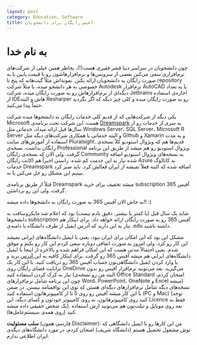 ```yaml
---
layout: post
category: Education, Software 
title: آفیس رایگان برای دانشجویان
---
```

به نام خدا
===========

چون دانشجویان در سراسر دنیا قشر فقیری هست(!)، بخاطر همین خیلی از شرکت‌های نرم‌افزاری سعی می‌کنن بعضی از سرویس‌ها و نرم‌افزارهاشون رو با قیمت پایین یا به صورت رایگان به دانشجویان ارائه بکنن. نمونه‌اش مثلاً گیت‌هابه که پنج تا repository خصوصی به هر دانشجو میده، یا مثلاً شرکت Autodesk نرم‌افزار AutoCAD یا یه تعداد دیگه‌ای از نرم‌افزارهاش رو به صورت رایگان میده، شرکت Jetbrains اجازه‌ی استفاده از IDEهاش و البته Resharper رو به صورت رایگان میده و کلی چیز دیگه که اگر بگردید حتماً پیدا می‌کنید.

یکی دیگه از شرکت‌هایی که از قدیم کلی خدمات رایگان به دانشجوها میده شرکت Microsoft هست. این شرکت تحت برنامه‌ی [Dreamspark](https://dreamspark.com) یه سری از خدمات رو از سال‌ها قبل ارائه میداد، خدماتی مثل Windows Server، SQL Server، Microsoft R Server و البته خدماتی با همکاری شرکت‌های دیگه مثل Github و Xamarin و یه مدت استفاده از آموزش‌های سایت Pluralsight. قدیم‌ها هم که ویژوال استودیو کلاً نسخه‌ی رایگان نداشت، نسخه‌ی Professional ویژوال استودیو رو هم میشد از طریق این برنامه گرفت. ولی الان که نسخه‌ی رایگان Community به نسخه‌های ویژوال استودیو اضافه شده نیاز به این خدمت کم شده. راستی اخیراً هم اکانت رایگان Azure به کاتالوگ خدمات Dreamspark اضافه شده که البته فعلاً نمیشه از ایران فعالش کرد. باید صبر کرد ببینیم این مشکل رو حل می‌کنن یا نه.

قبلاً از طریق برنامه‌ی Dreamspark میشد تخفیف برای خرید subscription آفیس 365 گرفت، ولی این رو برداشتن. 

به جاش الان آفیس 365 به صورت رایگان به دانشجوها داده میشه!! :)

شاید یک سال قبل (یا کمتر یا بیشتر، دقیق یادم نیست) بود که اعلام شد مایکروسافت به دانشجوها subscription آفیس 365 رو به صورت رایگان ارائه خواهد داد. برای اینکار هم نیاز به این دارید که آدرس ایمیل از طرف دانشگاه با دامنه‌ی .edu داشته باشید. 

مشکل این بود که این امکان برای ایران نبود، یعنی با ایمیل دانشگاه‌های ایرانی نمیشد این کار رو کرد. ولی امروز به صورت اتفاقی دوباره سعی کردم این کار رو بکنم و موفق شدم. یعنی احتمالاً مدتی هست که این امکان فراهم شده و بالاخره از اینجا با ایمیل دانشگاه‌های ایرانی هم میشه آفیس 365 رو گرفت. برای اینکار کافیه به ا[ین آدرس](https://products.office.com/en-us/student/office-in-education)  برید و با وارد کردن ایمیل دانشگاهی‌تون حساب آفیس 365 رو دریافت کنید. با این کار یک ترابایت فضای رایگان روی OneDrive می‌گیرید. بعد می‌تونید نرم‌افزار آفیس رو بدون نیاز به کرک کردن استفاده کنید (البته من رو نسخه‌ی Office Standard امتحان کردم، چون این برنامه شامل نرم‌افزارهای Word، PowerPoint، OneNote و Excel میشه) نسخه‌های دیگه شامل نرم‌افزارهای دیگه‌ای هستن که توی این توافقنامه نیستن. در ضمن با این کار میشه آفیس رو روی 5 تا از کامپیوترهاتون استفاده کنید (PC و Mac) (توجه کنید روی کامپیوترهاتون، نه روی کامپیوتر خودتون و کسای دیگه، این Licence فقط به یک شخص حقیقی داده میشه). بعد روی موبایل و تبلت‌تون هم می‌تونید ازش استفاده کنید (روی همه‌ی سیستم‌عامل‌ها).

**سلب مسئولیت** (فارسی همون Disclaimer): من این کارها رو با ایمیل دانشگاهی که توش مشغول تحصیل هستم (دانشگاه شریف) امتحان کردم، در مورد دانشگا‌ه‌های دیگه‌ی ایران اطلاعی ندارم.
